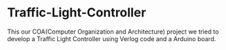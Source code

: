 # Traffic-Light-Controller
This our COA(Computer Organization and Architecture) project 
we tried to develop a Traffic Light Controller using Verlog code and a Arduino board.
